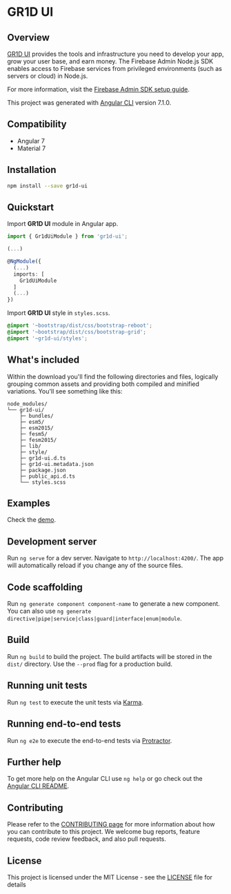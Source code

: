 # GR1D UI

## Overview

[GR1D UI](https://firebase.google.com) provides the tools and infrastructure
you need to develop your app, grow your user base, and earn money. The Firebase
Admin Node.js SDK enables access to Firebase services from privileged environments
(such as servers or cloud) in Node.js.

For more information, visit the
[Firebase Admin SDK setup guide](https://firebase.google.com/docs/admin/setup/).

This project was generated with [Angular CLI](https://github.com/angular/angular-cli) version 7.1.0.


## Compatibility

- Angular 7
- Material 7

## Installation

```bash
npm install --save gr1d-ui
```

## Quickstart

Import **GR1D UI** module in Angular app.

```typescript
import { Gr1dUiModule } from 'gr1d-ui';

(...)

@NgModule({
  (...)
  imports: [
    Gr1dUiModule
  ]
  (...)
})

```

Import **GR1D UI** style in `styles.scss`.
```scss
@import '~bootstrap/dist/css/bootstrap-reboot';
@import '~bootstrap/dist/css/bootstrap-grid';
@import '~gr1d-ui/styles';
```

## What's included

Within the download you'll find the following directories and files, logically grouping common assets and providing both compiled and minified variations. You'll see something like this:

```text
node_modules/
└── gr1d-ui/
    ├─ bundles/
    ├─ esm5/
    ├─ esm2015/
    ├─ fesm5/
    ├─ fesm2015/
    ├─ lib/
    ├─ style/
    ├─ gr1d-ui.d.ts
    ├─ gr1d-ui.metadata.json
    ├─ package.json
    ├─ public_api.d.ts
    └── styles.scss
```

## Examples

Check the [demo](https://stackblitz.com/edit/gr1d-ui).

## Development server

Run `ng serve` for a dev server. Navigate to `http://localhost:4200/`. The app will automatically reload if you change any of the source files.

## Code scaffolding

Run `ng generate component component-name` to generate a new component. You can also use `ng generate directive|pipe|service|class|guard|interface|enum|module`.

## Build

Run `ng build` to build the project. The build artifacts will be stored in the `dist/` directory. Use the `--prod` flag for a production build.

## Running unit tests

Run `ng test` to execute the unit tests via [Karma](https://karma-runner.github.io).

## Running end-to-end tests

Run `ng e2e` to execute the end-to-end tests via [Protractor](http://www.protractortest.org/).

## Further help

To get more help on the Angular CLI use `ng help` or go check out the [Angular CLI README](https://github.com/angular/angular-cli/blob/master/README.md).

## Contributing

Please refer to the [CONTRIBUTING page](./CONTRIBUTING.md) for more information
about how you can contribute to this project. We welcome bug reports, feature
requests, code review feedback, and also pull requests.

## License

This project is licensed under the MIT License - see the [LICENSE](LICENSE) file for details

